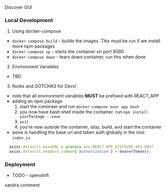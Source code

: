 Discover GUI

### Local Development
1. Using docker-compose
  * `docker-compose build` - builds the images. This must be run if we install more npm packages
  * `docker-compose up` - starts the container on port 8080
  * `docker-compose down` - tears down container, run this when done

2. Environment Variables
  * TBD

3. Notes and GOTCHAS for Devs!
  * note that all environment variables **MUST** be prefixed with REACT_APP
  * adding an npm package
    1. start the continaer and run `docker-compose exec app bash`
    2. you now have bash shell inside the container. run `npm install yourPackage --save`
    3. `exit`
    4. you're now outside the container, stop, build, and start the container 
  * axios is handling the base url and token auth globally in the root `index.js`
  ```javascript
    axios.defaults.baseURL = process.env.REACT_APP_DISCOVER_API_HOST 
    axios.defaults.headers.common['Authorization'] = bearerToken();
  ```

### Deployment
* TODO - openshift

sandra comment

